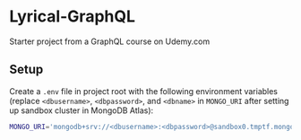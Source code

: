 # Lyrical-GraphQL

Starter project from a GraphQL course on Udemy.com

## Setup

Create a `.env` file in project root with the following environment variables (replace `<dbusername>`, `<dbpassword>`, and `<dbname>` in `MONGO_URI` after setting up sandbox cluster in MongoDB Atlas):

```sh
MONGO_URI='mongodb+srv://<dbusername>:<dbpassword>@sandbox0.tmptf.mongodb.net/<dbname>?retryWrites=true&w=majority'
```
